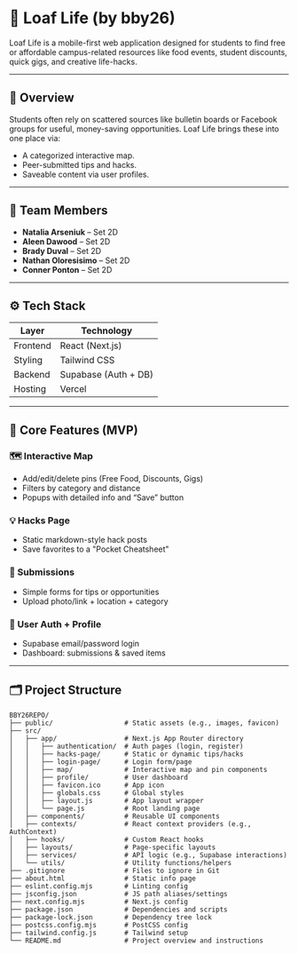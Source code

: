 # 🥖 Loaf Life (by bby26)

Loaf Life is a mobile-first web application designed for students to find free or affordable campus-related resources like food events, student discounts, quick gigs, and creative life-hacks.

---

## 📌 Overview

Students often rely on scattered sources like bulletin boards or Facebook groups for useful, money-saving opportunities. Loaf Life brings these into one place via:
- A categorized interactive map.
- Peer-submitted tips and hacks.
- Saveable content via user profiles.

---

## 👥 Team Members

- **Natalia Arseniuk** – Set 2D  
- **Aleen Dawood** – Set 2D  
- **Brady Duval** – Set 2D  
- **Nathan Oloresisimo** – Set 2D  
- **Conner Ponton** – Set 2D  

---

## ⚙️ Tech Stack

| Layer     | Technology           |
|----------|-----------------------|
| Frontend | React (Next.js)       |
| Styling  | Tailwind CSS          |
| Backend  | Supabase (Auth + DB)  |
| Hosting  | Vercel                |

---

## 🧩 Core Features (MVP)

### 🗺️ Interactive Map
- Add/edit/delete pins (Free Food, Discounts, Gigs)
- Filters by category and distance
- Popups with detailed info and “Save” button

### 💡 Hacks Page
- Static markdown-style hack posts
- Save favorites to a "Pocket Cheatsheet"

### 🧾 Submissions
- Simple forms for tips or opportunities
- Upload photo/link + location + category

### 🔐 User Auth + Profile
- Supabase email/password login
- Dashboard: submissions & saved items

---

## 🗂️ Project Structure
```
BBY26REPO/
├── public/                  # Static assets (e.g., images, favicon)
├── src/
│   ├── app/                 # Next.js App Router directory
│   │   ├── authentication/  # Auth pages (login, register)
│   │   ├── hacks-page/      # Static or dynamic tips/hacks
│   │   ├── login-page/      # Login form/page
│   │   ├── map/             # Interactive map and pin components
│   │   ├── profile/         # User dashboard
│   │   ├── favicon.ico      # App icon
│   │   ├── globals.css      # Global styles
│   │   ├── layout.js        # App layout wrapper
│   │   └── page.js          # Root landing page
│   ├── components/          # Reusable UI components
│   ├── contexts/            # React context providers (e.g., AuthContext)
│   ├── hooks/               # Custom React hooks
│   ├── layouts/             # Page-specific layouts
│   ├── services/            # API logic (e.g., Supabase interactions)
│   └── utils/               # Utility functions/helpers
├── .gitignore               # Files to ignore in Git
├── about.html               # Static info page
├── eslint.config.mjs        # Linting config
├── jsconfig.json            # JS path aliases/settings
├── next.config.mjs          # Next.js config
├── package.json             # Dependencies and scripts
├── package-lock.json        # Dependency tree lock
├── postcss.config.mjs       # PostCSS config
├── tailwind.config.js       # Tailwind setup
└── README.md                # Project overview and instructions
```